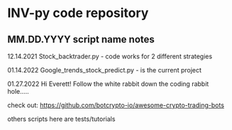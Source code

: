 # INV-py code repository

  MM.DD.YYYY script name notes
  --------------------------------------------------------------------
  12.14.2021 Stock_backtrader.py - code works for 2 different strategies
  
  01.14.2022 Google_trends_stock_predict.py - is the current project
  
  01.27.2022 Hi Everett! Follow the white rabbit down the coding rabbit hole.....
  
  check out:
  https://github.com/botcrypto-io/awesome-crypto-trading-bots

  
  
others scripts here are tests/tutorials

  
 

